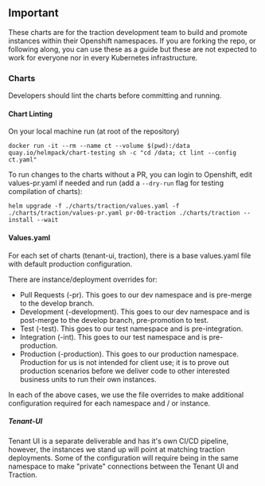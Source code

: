 ## Important

These charts are for the traction development team to build and promote instances within their Openshift namespaces. If you are forking the repo, or following along, you can use these as a guide but these are not expected to work for everyone nor in every Kubernetes infrastructure.

### Charts
Developers should lint the charts before committing and running.

#### Chart Linting
On your local machine run (at root of the repository)

```
docker run -it --rm --name ct --volume $(pwd):/data quay.io/helmpack/chart-testing sh -c "cd /data; ct lint --config ct.yaml"
```

To run changes to the charts without a PR, you can login to Openshift, edit values-pr.yaml if needed and run (add a `--dry-run` flag for testing compilation of charts):

```
helm upgrade -f ./charts/traction/values.yaml -f ./charts/traction/values-pr.yaml pr-00-traction ./charts/traction --install --wait
```

#### Values.yaml

For each set of charts (tenant-ui, traction), there is a base values.yaml file with default production configuration. 

There are instance/deployment overrides for:
- Pull Requests (-pr). This goes to our dev namespace and is pre-merge to the develop branch.
- Development (-development). This goes to our dev namespace and is post-merge to the develop branch, pre-promotion to test.
- Test (-test). This goes to our test namespace and is pre-integration.
- Integration (-int). This goes to our test namespace and is pre-production.
- Production (-production). This goes to our production namespace. Production for us is not intended for client use; it is to prove out production scenarios before we deliver code to other interested business units to run their own instances.

In each of the above cases, we use the file overrides to make additional configuration required for each namespace and / or instance.


##### Tenant-UI

Tenant UI is a separate deliverable and has it's own CI/CD pipeline, however, the instances we stand up will point at matching traction deployments. Some of the configuration will require being in the same namespace to make "private" connections between the Tenant UI and Traction.

